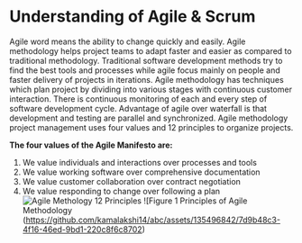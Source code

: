 # Understanding of Agile & Scrum 
Agile word means the ability to change quickly and easily. Agile methodology helps project teams to adapt faster and easier as compared to traditional methodology. Traditional software development methods try to find the best tools and processes while agile focus mainly on people and faster delivery of projects in iterations.
Agile methodology has techniques which plan project by dividing into various stages with continuous customer interaction. There is continuous monitoring of each and every step of software development cycle. Advantage of agile over waterfall is that development and testing are parallel and synchronized.
Agile methodology project management uses four values and 12 principles to organize projects. 

**The four values of the Agile Manifesto are:**
1.	We value individuals and interactions over processes and tools
2.	We value working software over comprehensive documentation
3.	We value customer collaboration over contract negotiation
4.	We value responding to change over following a plan
![Agile Methology 12 Principles](https://github.com/kamalakshi14/abc/assets/135496842/7d9b48c3-4f16-46ed-9bd1-220c8f6c8702)
![Figure 1 Principles of Agile Methodology (https://github.com/kamalakshi14/abc/assets/135496842/7d9b48c3-4f16-46ed-9bd1-220c8f6c8702)
